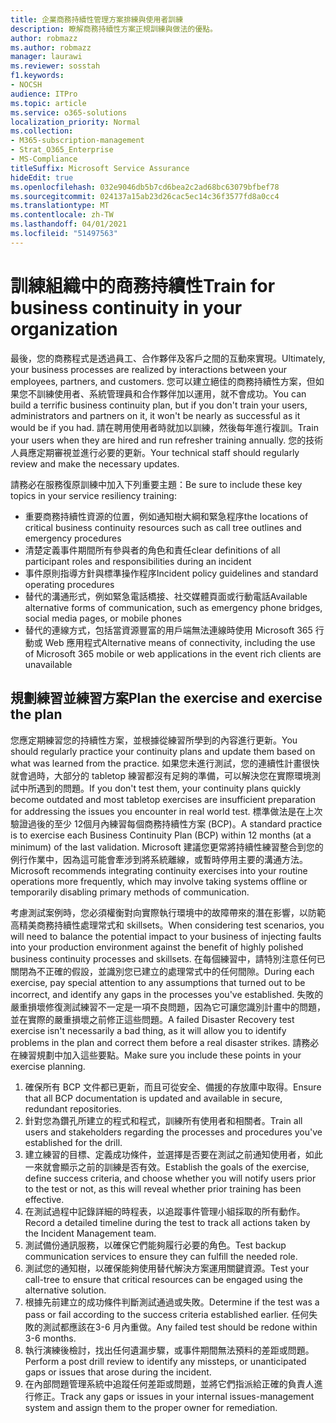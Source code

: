 ```yaml
---
title: 企業商務持續性管理方案排練與使用者訓練
description: 瞭解商務持續性方案正規訓練與做法的優點。
author: robmazz
ms.author: robmazz
manager: laurawi
ms.reviewer: sosstah
f1.keywords:
- NOCSH
audience: ITPro
ms.topic: article
ms.service: o365-solutions
localization_priority: Normal
ms.collection:
- M365-subscription-management
- Strat_O365_Enterprise
- MS-Compliance
titleSuffix: Microsoft Service Assurance
hideEdit: true
ms.openlocfilehash: 032e9046db5b7cd6bea2c2ad68bc63079bfbef78
ms.sourcegitcommit: 024137a15ab23d26cac5ec14c36f3577fd8a0cc4
ms.translationtype: MT
ms.contentlocale: zh-TW
ms.lasthandoff: 04/01/2021
ms.locfileid: "51497563"
---
```

# <a name="train-for-business-continuity-in-your-organization"></a><span data-ttu-id="24411-103">訓練組織中的商務持續性</span><span class="sxs-lookup"><span data-stu-id="24411-103">Train for business continuity in your organization</span></span>

<span data-ttu-id="24411-104">最後，您的商務程式是透過員工、合作夥伴及客戶之間的互動來實現。</span><span class="sxs-lookup"><span data-stu-id="24411-104">Ultimately, your business processes are realized by interactions between your employees, partners, and customers.</span></span> <span data-ttu-id="24411-105">您可以建立絕佳的商務持續性方案，但如果您不訓練使用者、系統管理員和合作夥伴加以運用，就不會成功。</span><span class="sxs-lookup"><span data-stu-id="24411-105">You can build a terrific business continuity plan, but if you don't train your users, administrators and partners on it, it won't be nearly as successful as it would be if you had.</span></span> <span data-ttu-id="24411-106">請在聘用使用者時就加以訓練，然後每年進行複訓。</span><span class="sxs-lookup"><span data-stu-id="24411-106">Train your users when they are hired and run refresher training annually.</span></span> <span data-ttu-id="24411-107">您的技術人員應定期審視並進行必要的更新。</span><span class="sxs-lookup"><span data-stu-id="24411-107">Your technical staff should regularly review and make the necessary updates.</span></span>

<span data-ttu-id="24411-108">請務必在服務復原訓練中加入下列重要主題：</span><span class="sxs-lookup"><span data-stu-id="24411-108">Be sure to include these key topics in your service resiliency training:</span></span>

- <span data-ttu-id="24411-109">重要商務持續性資源的位置，例如通知樹大綱和緊急程序</span><span class="sxs-lookup"><span data-stu-id="24411-109">the locations of critical business continuity resources such as call tree outlines and emergency procedures</span></span>
- <span data-ttu-id="24411-110">清楚定義事件期間所有參與者的角色和責任</span><span class="sxs-lookup"><span data-stu-id="24411-110">clear definitions of all participant roles and responsibilities during an incident</span></span>
- <span data-ttu-id="24411-111">事件原則指導方針與標準操作程序</span><span class="sxs-lookup"><span data-stu-id="24411-111">Incident policy guidelines and standard operating procedures</span></span>
- <span data-ttu-id="24411-112">替代的溝通形式，例如緊急電話橋接、社交媒體頁面或行動電話</span><span class="sxs-lookup"><span data-stu-id="24411-112">Available alternative forms of communication, such as emergency phone bridges, social media pages, or mobile phones</span></span>
- <span data-ttu-id="24411-113">替代的連線方式，包括當資源豐富的用戶端無法連線時使用 Microsoft 365 行動或 Web 應用程式</span><span class="sxs-lookup"><span data-stu-id="24411-113">Alternative means of connectivity, including the use of Microsoft 365 mobile or web applications in the event rich clients are unavailable</span></span>

## <a name="plan-the-exercise-and-exercise-the-plan"></a><span data-ttu-id="24411-114">規劃練習並練習方案</span><span class="sxs-lookup"><span data-stu-id="24411-114">Plan the exercise and exercise the plan</span></span>

<span data-ttu-id="24411-115">您應定期練習您的持續性方案，並根據從練習所學到的內容進行更新。</span><span class="sxs-lookup"><span data-stu-id="24411-115">You should regularly practice your continuity plans and update them based on what was learned from the practice.</span></span> <span data-ttu-id="24411-116">如果您未進行測試，您的連續性計畫很快就會過時，大部分的 tabletop 練習都沒有足夠的準備，可以解決您在實際環境測試中所遇到的問題。</span><span class="sxs-lookup"><span data-stu-id="24411-116">If you don't test them, your continuity plans quickly become outdated and most tabletop exercises are insufficient preparation for addressing the issues you encounter in real world test.</span></span> <span data-ttu-id="24411-117">標準做法是在上次驗證過後的至少 12個月內練習每個商務持續性方案 (BCP)。</span><span class="sxs-lookup"><span data-stu-id="24411-117">A standard practice is to exercise each Business Continuity Plan (BCP) within 12 months (at a minimum) of the last validation.</span></span> <span data-ttu-id="24411-118">Microsoft 建議您更常將持續性練習整合到您的例行作業中，因為這可能會牽涉到將系統離線，或暫時停用主要的溝通方法。</span><span class="sxs-lookup"><span data-stu-id="24411-118">Microsoft recommends integrating continuity exercises into your routine operations more frequently, which may involve taking systems offline or temporarily disabling primary methods of communication.</span></span>  

<span data-ttu-id="24411-119">考慮測試案例時，您必須權衡對向實際執行環境中的故障帶來的潛在影響，以防範高精美商務持續性處理常式和 skillsets。</span><span class="sxs-lookup"><span data-stu-id="24411-119">When considering test scenarios, you will need to balance the potential impact to your business of injecting faults into your production environment against the benefit of highly polished business continuity processes and skillsets.</span></span>
<span data-ttu-id="24411-120">在每個練習中，請特別注意任何已關閉為不正確的假設，並識別您已建立的處理常式中的任何間隙。</span><span class="sxs-lookup"><span data-stu-id="24411-120">During each exercise, pay special attention to any assumptions that turned out to be incorrect, and identify any gaps in the processes you've established.</span></span> <span data-ttu-id="24411-121">失敗的嚴重損壞修復測試練習不一定是一項不良問題，因為它可讓您識別計畫中的問題，並在實際的嚴重損壞之前修正這些問題。</span><span class="sxs-lookup"><span data-stu-id="24411-121">A failed Disaster Recovery test exercise isn't necessarily a bad thing, as it will allow you to identify problems in the plan and correct them before a real disaster strikes.</span></span> <span data-ttu-id="24411-122">請務必在練習規劃中加入這些要點。</span><span class="sxs-lookup"><span data-stu-id="24411-122">Make sure you include these points in your exercise planning.</span></span>

1. <span data-ttu-id="24411-123">確保所有 BCP 文件都已更新，而且可從安全、備援的存放庫中取得。</span><span class="sxs-lookup"><span data-stu-id="24411-123">Ensure that all BCP documentation is updated and available in secure, redundant repositories.</span></span>
2. <span data-ttu-id="24411-124">針對您為鑽孔所建立的程式和程式，訓練所有使用者和相關者。</span><span class="sxs-lookup"><span data-stu-id="24411-124">Train all users and stakeholders regarding the processes and procedures you've established for the drill.</span></span>
3. <span data-ttu-id="24411-125">建立練習的目標、定義成功條件，並選擇是否要在測試之前通知使用者，如此一來就會顯示之前的訓練是否有效。</span><span class="sxs-lookup"><span data-stu-id="24411-125">Establish the goals of the exercise, define success criteria, and choose whether you will notify users prior to the test or not, as this will reveal whether prior training has been effective.</span></span>
4. <span data-ttu-id="24411-126">在測試過程中記錄詳細的時程表，以追蹤事件管理小組採取的所有動作。</span><span class="sxs-lookup"><span data-stu-id="24411-126">Record a detailed timeline during the test to track all actions taken by the Incident Management team.</span></span>
5. <span data-ttu-id="24411-127">測試備份通訊服務，以確保它們能夠履行必要的角色。</span><span class="sxs-lookup"><span data-stu-id="24411-127">Test backup communication services to ensure they can fulfill the needed role.</span></span>
6. <span data-ttu-id="24411-128">測試您的通知樹，以確保能夠使用替代解決方案運用關鍵資源。</span><span class="sxs-lookup"><span data-stu-id="24411-128">Test your call-tree to ensure that critical resources can be engaged using the alternative solution.</span></span>
7. <span data-ttu-id="24411-129">根據先前建立的成功條件判斷測試通過或失敗。</span><span class="sxs-lookup"><span data-stu-id="24411-129">Determine if the test was a pass or fail according to the success criteria established earlier.</span></span> <span data-ttu-id="24411-130">任何失敗的測試都應該在3-6 月內重做。</span><span class="sxs-lookup"><span data-stu-id="24411-130">Any failed test should be redone within 3-6 months.</span></span>
8. <span data-ttu-id="24411-131">執行演練後檢討，找出任何遺漏步驟，或事件期間無法預料的差距或問題。</span><span class="sxs-lookup"><span data-stu-id="24411-131">Perform a post drill review to identify any missteps, or unanticipated gaps or issues that arose during the incident.</span></span>
9. <span data-ttu-id="24411-132">在內部問題管理系統中追蹤任何差距或問題，並將它們指派給正確的負責人進行修正。</span><span class="sxs-lookup"><span data-stu-id="24411-132">Track any gaps or issues in your internal issues-management system and assign them to the proper owner for remediation.</span></span>

